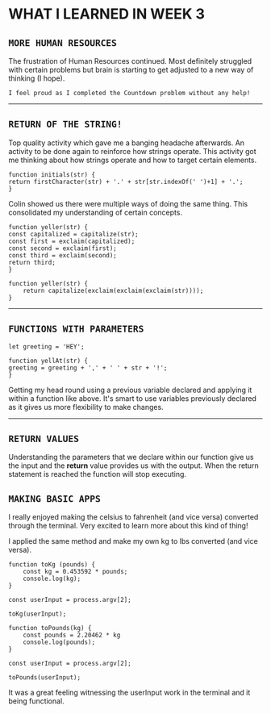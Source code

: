 # **WHAT I LEARNED IN  WEEK 3** 


## `MORE HUMAN RESOURCES`

The frustration of Human Resources continued. Most definitely struggled with certain problems but brain is starting to get adjusted to a new way of thinking (I hope). 

    I feel proud as I completed the Countdown problem without any help!

___

## `RETURN OF THE STRING!`

Top quality activity which gave me a banging headache afterwards. An activity to be done again to reinforce how strings operate. This activity got me thinking about how strings operate and how to target certain elements. 

    function initials(str) {
    return firstCharacter(str) + '.' + str[str.indexOf(' ')+1] + '.';
    }

Colin showed us there were multiple ways of doing the same thing. This consolidated my understanding of certain concepts. 

    function yeller(str) {
    const capitalized = capitalize(str);
    const first = exclaim(capitalized);
    const second = exclaim(first);
    const third = exclaim(second);
    return third;
    }

    function yeller(str) {
        return capitalize(exclaim(exclaim(exclaim(str))));
    }

___

## `FUNCTIONS WITH PARAMETERS`

    let greeting = 'HEY';

    function yellAt(str) {
    greeting = greeting + ',' + ' ' + str + '!';
    }

Getting my head round using a previous variable declared and applying it within a function like above. It's smart to use variables previously declared as it gives us more flexibility to make changes. 

___

## `RETURN VALUES`

Understanding the parameters that we declare within our function give us the input and the **return** value provides us with the output. When the return statement is reached the function will stop executing. 

## `MAKING BASIC APPS`

I really enjoyed making the celsius to fahrenheit (and vice versa) converted through the terminal. Very excited to learn more about this kind of thing! 

I applied the same method and make my own kg to lbs converted (and vice versa).

    function toKg (pounds) {
        const kg = 0.453592 * pounds;
        console.log(kg);
    }

    const userInput = process.argv[2];

    toKg(userInput);

    function toPounds(kg) {
        const pounds = 2.20462 * kg
        console.log(pounds);
    }

    const userInput = process.argv[2];

    toPounds(userInput);

It was a great feeling witnessing the userInput work in the terminal and it being functional. 










